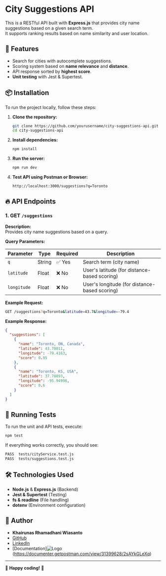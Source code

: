 # City Suggestions API

This is a RESTful API built with **Express.js** that provides city name suggestions based on a given search term.  
It supports ranking results based on name similarity and user location.

## 🚀 Features
- Search for cities with autocomplete suggestions.
- Scoring system based on **name relevance** and **distance**.
- API response sorted by **highest score**.
- **Unit testing** with Jest & Supertest.

## 📦 Installation
To run the project locally, follow these steps:

1. **Clone the repository:**  
   ```sh
   git clone https://github.com/yourusername/city-suggestions-api.git
   cd city-suggestions-api
   ```

2. **Install dependencies:**  
   ```sh
   npm install
   ```

3. **Run the server:**  
   ```sh
   npm run dev
   ```

4. **Test API using Postman or Browser:**  
   ```bash
   http://localhost:3000/suggestions?q=Toronto
   ```

## 🔥 API Endpoints

### **1. GET `/suggestions`**

**Description:**  
Provides city name suggestions based on a query.

**Query Parameters:**

| Parameter   | Type   | Required | Description |
|------------|--------|----------|-------------|
| `q`        | String | ✅ Yes  | Search term (city name) |
| `latitude` | Float  | ❌ No   | User's latitude (for distance-based scoring) |
| `longitude`| Float  | ❌ No   | User's longitude (for distance-based scoring) |

**Example Request:**

```bash
GET /suggestions?q=Toronto&latitude=43.7&longitude=-79.4
```

**Example Response:**

```json
{
  "suggestions": [
    {
      "name": "Toronto, ON, Canada",
      "latitude": 43.70011,
      "longitude": -79.4163,
      "score": 0.95
    },
    {
      "name": "Toronto, KS, USA",
      "latitude": 37.78893,
      "longitude": -95.94998,
      "score": 0.6
    }
  ]
}
```

## 🧪 Running Tests

To run the unit and API tests, execute:

```sh
npm test
```

If everything works correctly, you should see:

```bash
PASS  tests/cityService.test.js
PASS  tests/suggestions.test.js
```

## 🛠 Technologies Used

- **Node.js** & **Express.js** (Backend)
- **Jest & Supertest** (Testing)
- **fs & readline** (File handling)
- **dotenv** (Environment configuration)

## 👤 Author

- **Khairunas Rhamadhani Wiasanto**  
- [GitHub](https://github.com/khairunas001)  
- [LinkedIn](https://www.linkedin.com/in/khairunas-rhamadhani-wiasanto-2186481b9/)  
- [Documentation]![Logo](https://link-ke-logo.com/logo.png)(https://documenter.getpostman.com/view/31399628/2sAYkGLeXq)  

---

🌟 **Happy coding!** 🚀

